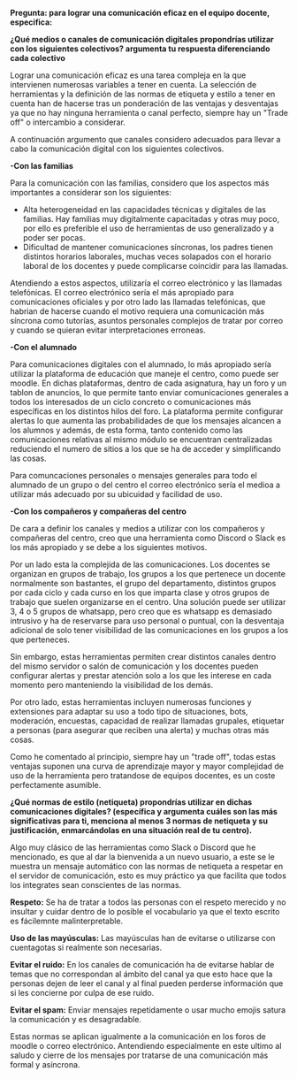 **Pregunta: para lograr una comunicación eficaz en el equipo docente, especifica:**

**¿Qué medios o canales de comunicación digitales propondrías utilizar con los siguientes colectivos? argumenta tu respuesta diferenciando cada colectivo**

Lograr una comunicación eficaz es una tarea compleja en la que intervienen numerosas variables a tener en cuenta. La selección de herramientas y la definición de las normas de etiqueta y estilo a tener en cuenta han de hacerse tras un ponderación de las ventajas y desventajas ya que no hay ninguna herramienta o canal perfecto, siempre hay un "Trade off" o intercambio a considerar. 

A continuación argumento que canales considero adecuados para llevar a cabo la comunicación digital con los siguientes colectivos.

**-Con las familias**

Para la comunicación con las familias, considero que los aspectos más importantes a considerar son los siguientes:
- Alta heterogeneidad en las capacidades técnicas y digitales de las familias. Hay familias muy digitalmente capacitadas y otras muy poco, por ello es preferible el uso de herramientas de uso generalizado y a poder ser pocas.
- Dificultad de mantener comunicaciones síncronas, los padres tienen distintos horarios laborales, muchas veces solapados con el horario laboral de los docentes y puede complicarse coincidir para las llamadas.

Atendiendo a estos aspectos, utilizaría el correo electrónico y las llamadas telefónicas. El correo electrónico sería el más apropiado para comunicaciones oficiales y por otro lado las llamadas telefónicas, que habrian de hacerse cuando el motivo requiera una comunicación más síncrona como tutorías, asuntos personales complejos de tratar por correo y cuando se quieran evitar interpretaciones erroneas. 

**-Con el alumnado**

Para comunicaciones digitales con el alumnado, lo más apropiado sería utilizar la plataforma de educación que maneje el centro, como puede ser moodle. En dichas plataformas, dentro de cada asignatura, hay un foro y un tablon de anuncios, lo que permite tanto enviar comunicaciones generales a todos los interesados de un ciclo concreto o comunicaciones más específicas en los distintos hilos del foro. La plataforma permite configurar alertas lo que aumenta las probabilidades de que los mensajes alcancen a los alumnos y además, de esta forma, tanto contenido como las comunicaciones relativas al mismo módulo se encuentran centralizadas reduciendo el numero de sitios a los que se ha de acceder y simplificando las cosas.

Para comuncaciones personales o mensajes generales para todo el alumnado de un grupo o del centro el correo electrónico sería el medioa a utilizar más adecuado por su ubicuidad y facilidad de uso.

**-Con los compañeros y compañeras del centro**

De cara a definir los canales y medios a utilizar con los compañeros y compañeras del centro, creo que una herramienta como Discord o Slack es los más apropiado y se debe a los siguientes motivos.

Por un lado esta la complejida de las comunicaciones. Los docentes se organizan en grupos de trabajo, los grupos a los que pertenece un docente normalmente son bastantes, el grupo del departamento, distintos grupos por cada ciclo y cada curso  en los que imparta clase y otros grupos de trabajo que suelen organizarse en el centro. Una solución puede ser utilizar 3, 4 o 5 grupos de whatsapp, pero creo que es whatsapp es demasiado intrusivo y ha de reservarse para uso personal o puntual, con la desventaja adicional de solo tener visibilidad de las comunicaciones en los grupos a los que perteneces. 

Sin embargo, estas herramientas permiten crear distintos canales dentro del mismo servidor o salón de comunicación y los docentes pueden configurar alertas y prestar atención solo a los que les interese en cada momento pero manteniendo la visibilidad de los demás.

Por otro lado, estas herramientas incluyen numerosas funciones y extensiones para adaptar su uso a todo tipo de situaciones, bots, moderación, encuestas, capacidad de realizar llamadas grupales, etiquetar a personas (para asegurar que reciben una alerta) y muchas otras más cosas. 

Como he comentado al principio, siempre hay un "trade off", todas estas ventajas suponen una curva de aprendizaje mayor y mayor complejidad de uso de la herramienta pero tratandose de equipos docentes, es un coste perfectamente asumible.

**¿Qué normas de estilo (netiqueta) propondrías utilizar en dichas comunicaciones digitales? (específica y argumenta cuáles son las más significativas para ti, menciona al menos 3 normas de netiqueta y su justificación, enmarcándolas en una situación real de tu centro).**

Algo muy clásico de las herramientas como Slack o Discord que he mencionado, es que al dar la bienvenida a un nuevo usuario, a este se le muestra un mensaje automático con las normas de netiqueta a respetar en el servidor de comunicación, esto es muy práctico ya que facilita que todos los integrates sean conscientes de las normas.

**Respeto:** Se ha de tratar a todos las personas con el respeto merecido y no insultar y cuidar dentro de lo posible el vocabulario ya que el texto escrito es fácilemnte malinterpretable.

**Uso de las mayúsculas:** Las mayúsculas han de evitarse o utilizarse con cuentagotas si realmente son necesarias.

**Evitar el ruido:** En los canales de comunicación ha de evitarse hablar de temas que no correspondan al ámbito del canal ya que esto hace que la personas dejen de leer el canal y al final pueden perderse información que si les concierne por culpa de ese ruido.

**Evitar el spam:** Enviar mensajes repetidamente o usar mucho emojis satura la comunicación y es desagradable.

Estas normas se aplican igualmente a la comunicación en los foros de moodle o correo electrónico. Antendiendo especialmente en este ultimo al saludo y cierre de los mensajes por tratarse de una comunicación más formal y asíncrona.





